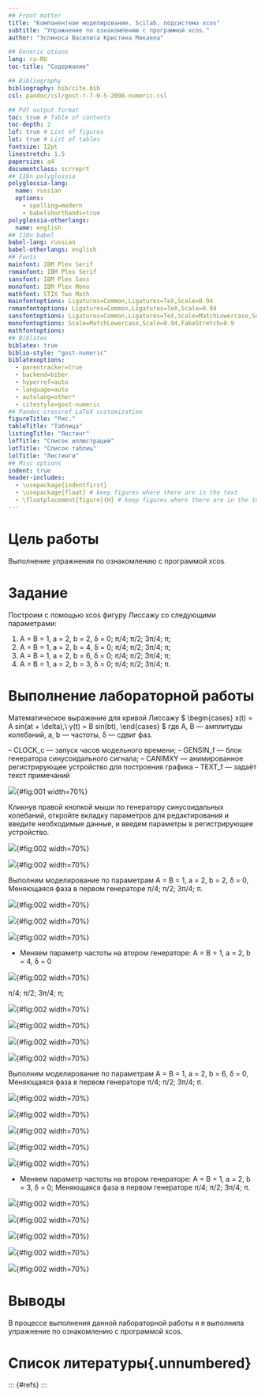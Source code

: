 ```yaml
---
## Front matter
title: "Компонентное моделирование. Scilab, подсистема xcos"
subtitle: "Упражнение по ознакомлению с программой xcos." 
author: "Эспиноса Василита Кристина Микаела"

## Generic otions
lang: ru-RU
toc-title: "Содержание"

## Bibliography
bibliography: bib/cite.bib
csl: pandoc/csl/gost-r-7-0-5-2008-numeric.csl

## Pdf output format
toc: true # Table of contents
toc-depth: 2
lof: true # List of figures
lot: true # List of tables
fontsize: 12pt
linestretch: 1.5
papersize: a4
documentclass: scrreprt
## I18n polyglossia
polyglossia-lang:
  name: russian
  options:
	- spelling=modern
	- babelshorthands=true
polyglossia-otherlangs:
  name: english
## I18n babel
babel-lang: russian
babel-otherlangs: english
## Fonts
mainfont: IBM Plex Serif
romanfont: IBM Plex Serif
sansfont: IBM Plex Sans
monofont: IBM Plex Mono
mathfont: STIX Two Math
mainfontoptions: Ligatures=Common,Ligatures=TeX,Scale=0.94
romanfontoptions: Ligatures=Common,Ligatures=TeX,Scale=0.94
sansfontoptions: Ligatures=Common,Ligatures=TeX,Scale=MatchLowercase,Scale=0.94
monofontoptions: Scale=MatchLowercase,Scale=0.94,FakeStretch=0.9
mathfontoptions:
## Biblatex
biblatex: true
biblio-style: "gost-numeric"
biblatexoptions:
  - parentracker=true
  - backend=biber
  - hyperref=auto
  - language=auto
  - autolang=other*
  - citestyle=gost-numeric
## Pandoc-crossref LaTeX customization
figureTitle: "Рис."
tableTitle: "Таблица"
listingTitle: "Листинг"
lofTitle: "Список иллюстраций"
lotTitle: "Список таблиц"
lolTitle: "Листинги"
## Misc options
indent: true
header-includes:
  - \usepackage{indentfirst}
  - \usepackage{float} # keep figures where there are in the text
  - \floatplacement{figure}{H} # keep figures where there are in the text
---
```


# Цель работы

Выполнение упражнения по ознакомлению с программой xcos.

# Задание

Построим с помощью xcos фигуру Лиссажу со следующими параметрами:

1) A = B = 1, a = 2, b = 2, δ = 0; π/4; π/2; 3π/4; π;
2) A = B = 1, a = 2, b = 4, δ = 0; π/4; π/2; 3π/4; π;
3) A = B = 1, a = 2, b = 6, δ = 0; π/4; π/2; 3π/4; π;
4) A = B = 1, a = 2, b = 3, δ = 0; π/4; π/2; 3π/4; π.





# Выполнение лабораторной работы
Математическое выражение для кривой Лиссажу $ \begin{cases} x(t) = A sin(at + \delta),\ y(t) = B sin(bt), \end{cases} $ где A, B — амплитуды колебаний, a, b — частоты, δ — сдвиг фаз.

– CLOCK_c — запуск часов модельного времени;
– GENSIN_f — блок генератора синусоидального сигнала;
– CANIMXY — анимированное регистрирующее устройство для построения графика
– TEXT_f — задаёт текст примечаний

![](image/intro.PNG){#fig:001 width=70%}

Кликнув правой кнопкой мыши по генератору синусоидальных колебаний, откройте вкладку параметров для редактирования и введите необходимые данные, и введем параметры в регистрирующее устройство. 

![](image/rec1.PNG){#fig:002 width=70%}

![](image/rec2.PNG){#fig:002 width=70%}


Выполним моделирование по параметрам A = B = 1, a = 2, b = 2, δ = 0, Меняющаяся фаза в первом генераторе π/4; π/2; 3π/4; π.

![](image/1.PNG){#fig:002 width=70%}

![](image/2.PNG){#fig:002 width=70%}

![](image/3.PNG){#fig:002 width=70%}

 - Меняем параметр частоты на втором генераторе: A = B = 1, a = 2, b = 4, δ = 0

![](image/4.PNG){#fig:002 width=70%}

π/4; π/2; 3π/4; π;

![](image/5.PNG){#fig:002 width=70%}

![](image/6.PNG){#fig:002 width=70%}

![](image/7.PNG){#fig:002 width=70%}

![](image/8.PNG){#fig:002 width=70%}

Выполним моделирование по параметрам A = B = 1, a = 2, b = 6, δ = 0, Меняющаяся фаза в первом генераторе π/4; π/2; 3π/4; π.

![](image/9.PNG){#fig:002 width=70%}

![](image/10.PNG){#fig:002 width=70%}

![](image/11.PNG){#fig:002 width=70%}

![](image/12.PNG){#fig:002 width=70%}

![](image/13.PNG){#fig:002 width=70%}

 - Меняем параметр частоты на втором генераторе: A = B = 1, a = 2, b = 3, δ = 0; Меняющаяся фаза в первом генераторе π/4; π/2; 3π/4; π.

![](image/14.PNG){#fig:002 width=70%}

![](image/15.PNG){#fig:002 width=70%}

![](image/16.PNG){#fig:002 width=70%}

![](image/17.PNG){#fig:002 width=70%}

![](image/18.PNG){#fig:002 width=70%}



# Выводы

В процессе выполнения данной лабораторной работы я  я выполнила упражнение по ознакомлению с программой xcos.

# Список литературы{.unnumbered}

::: {#refs}
:::

